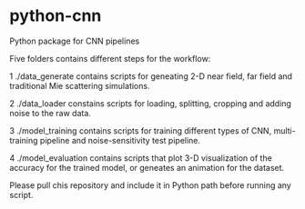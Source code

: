 # python-cnn
Python package for CNN pipelines

Five folders contains different steps for the workflow:

1 ./data_generate contains scripts for geneating 2-D near field, far field and traditional Mie scattering simulations.

2 ./data_loader constains scripts for loading, splitting, cropping and adding noise to the raw data.

3 ./model_training contains scripts for training different types of CNN, multi-training pipeline and noise-sensitivity test pipeline.

4 ./model_evaluation contains scripts that plot 3-D visualization of the accuracy for the trained model, or geneates an animation for the dataset.

Please pull chis repository and include it in Python path before running any script.